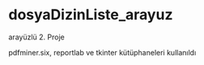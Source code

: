 # dosyaDizinListe_arayuz
arayüzlü 2. Proje

pdfminer.six, reportlab ve tkinter kütüphaneleri kullanıldı
